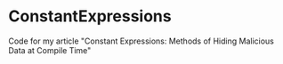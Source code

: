 # ConstantExpressions
Code for my article "Constant Expressions: Methods of Hiding Malicious Data at Compile Time"
